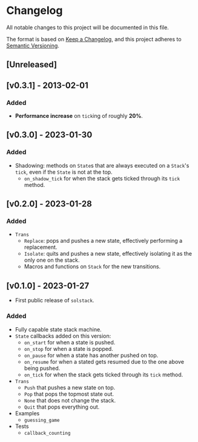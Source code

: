 # Changelog

All notable changes to this project will be documented in this file.

The format is based on [Keep a Changelog](https://keepachangelog.com/en/1.0.0/),
and this project adheres to [Semantic Versioning](https://semver.org/spec/v2.0.0.html).

## [Unreleased]

## [v0.3.1] - 2013-02-01

### Added

- **Performance increase** on `tick`ing of roughly **20%**.

## [v0.3.0] - 2023-01-30

### Added

- Shadowing: methods on `State`s that are always executed on a `Stack`'s `tick`,
even if the `State` is not at the top.
  - `on_shadow_tick` for when the stack gets ticked through its `tick` method.

## [v0.2.0] - 2023-01-28

### Added

- `Trans`
  - `Replace`: pops and pushes a new state, effectively performing a 
  replacement.
  - `Isolate`: quits and pushes a new state, effectively isolating it as the 
  only one on the stack.
  - Macros and functions on `Stack` for the new transitions.

## [v0.1.0] - 2023-01-27

- First public release of `solstack`.

### Added

- Fully capable state stack machine.
- `State` callbacks added on this version:
  - `on_start` for when a state is pushed.
  - `on_stop` for when a state is popped.
  - `on_pause` for when a state has another pushed on top.
  - `on_resume` for when a stated gets resumed due to the one above being pushed.
  - `on_tick` for when the stack gets ticked through its `tick` method.
- `Trans`
  - `Push` that pushes a new state on top.
  - `Pop` that pops the topmost state out.
  - `None` that does not change the stack.
  - `Quit` that pops everything out.
- Examples
  - `guessing_game`
- Tests
  - `callback_counting`
  
